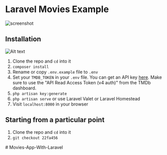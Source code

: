 

# Laravel Movies Example
![screenshot](https://user-images.githubusercontent.com/4316355/78681326-98bd1480-78ba-11ea-9cd8-3052397a87a7.png)
## Installation
![Alt text](/relative/path/to/img.jpg?raw=true "Optional Title")
1. Clone the repo and `cd` into it
1. `composer install`
1. Rename or copy `.env.example` file to `.env`
1. Set your `TMDB_TOKEN` in your `.env` file. You can get an API key [here](https://www.themoviedb.org/documentation/api). Make sure to use the "API Read Access Token (v4 auth)" from the TMDb dashboard.
1. `php artisan key:generate`
1. `php artisan serve` or use Laravel Valet or Laravel Homestead
1. Visit `localhost:8000` in your browser

## Starting from a particular point


1. Clone the repo and `cd` into it
1. `git checkout 22fa456`

#   M o v i e s - A p p - W i t h - L a r a v e l 
 
 